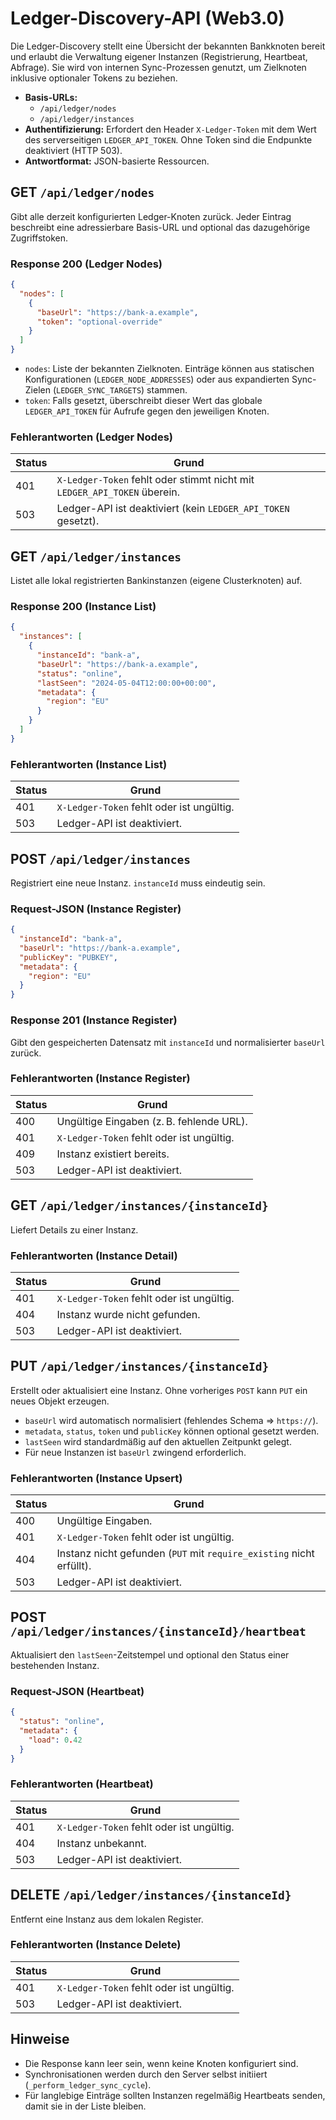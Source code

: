 # Ledger-Discovery-API (Web3.0)

Die Ledger-Discovery stellt eine Übersicht der bekannten Bankknoten bereit und erlaubt die Verwaltung eigener Instanzen (Registrierung, Heartbeat, Abfrage). Sie wird von internen Sync-Prozessen genutzt, um Zielknoten inklusive optionaler Tokens zu beziehen.

- **Basis-URLs:**
  - `/api/ledger/nodes`
  - `/api/ledger/instances`
- **Authentifizierung:** Erfordert den Header `X-Ledger-Token` mit dem Wert des serverseitigen `LEDGER_API_TOKEN`. Ohne Token sind die Endpunkte deaktiviert (HTTP 503).
- **Antwortformat:** JSON-basierte Ressourcen.

## GET `/api/ledger/nodes`

Gibt alle derzeit konfigurierten Ledger-Knoten zurück. Jeder Eintrag beschreibt eine adressierbare Basis-URL und optional das dazugehörige Zugriffstoken.

### Response 200 (Ledger Nodes)

```json
{
  "nodes": [
    {
      "baseUrl": "https://bank-a.example",
      "token": "optional-override"
    }
  ]
}
```

- `nodes`: Liste der bekannten Zielknoten. Einträge können aus statischen Konfigurationen (`LEDGER_NODE_ADDRESSES`) oder aus expandierten Sync-Zielen (`LEDGER_SYNC_TARGETS`) stammen.
- `token`: Falls gesetzt, überschreibt dieser Wert das globale `LEDGER_API_TOKEN` für Aufrufe gegen den jeweiligen Knoten.

### Fehlerantworten (Ledger Nodes)

| Status | Grund |
| --- | --- |
| 401 | `X-Ledger-Token` fehlt oder stimmt nicht mit `LEDGER_API_TOKEN` überein. |
| 503 | Ledger-API ist deaktiviert (kein `LEDGER_API_TOKEN` gesetzt). |

## GET `/api/ledger/instances`

Listet alle lokal registrierten Bankinstanzen (eigene Clusterknoten) auf.

### Response 200 (Instance List)

```json
{
  "instances": [
    {
      "instanceId": "bank-a",
      "baseUrl": "https://bank-a.example",
      "status": "online",
      "lastSeen": "2024-05-04T12:00:00+00:00",
      "metadata": {
        "region": "EU"
      }
    }
  ]
}
```

### Fehlerantworten (Instance List)

| Status | Grund |
| --- | --- |
| 401 | `X-Ledger-Token` fehlt oder ist ungültig. |
| 503 | Ledger-API ist deaktiviert. |

## POST `/api/ledger/instances`

Registriert eine neue Instanz. `instanceId` muss eindeutig sein.

### Request-JSON (Instance Register)

```json
{
  "instanceId": "bank-a",
  "baseUrl": "https://bank-a.example",
  "publicKey": "PUBKEY",
  "metadata": {
    "region": "EU"
  }
}
```

### Response 201 (Instance Register)

Gibt den gespeicherten Datensatz mit `instanceId` und normalisierter `baseUrl` zurück.

### Fehlerantworten (Instance Register)

| Status | Grund |
| --- | --- |
| 400 | Ungültige Eingaben (z. B. fehlende URL). |
| 401 | `X-Ledger-Token` fehlt oder ist ungültig. |
| 409 | Instanz existiert bereits. |
| 503 | Ledger-API ist deaktiviert. |

## GET `/api/ledger/instances/{instanceId}`

Liefert Details zu einer Instanz.

### Fehlerantworten (Instance Detail)

| Status | Grund |
| --- | --- |
| 401 | `X-Ledger-Token` fehlt oder ist ungültig. |
| 404 | Instanz wurde nicht gefunden. |
| 503 | Ledger-API ist deaktiviert. |

## PUT `/api/ledger/instances/{instanceId}`

Erstellt oder aktualisiert eine Instanz. Ohne vorheriges `POST` kann `PUT` ein neues Objekt erzeugen.

- `baseUrl` wird automatisch normalisiert (fehlendes Schema ⇒ `https://`).
- `metadata`, `status`, `token` und `publicKey` können optional gesetzt werden.
- `lastSeen` wird standardmäßig auf den aktuellen Zeitpunkt gelegt.
- Für neue Instanzen ist `baseUrl` zwingend erforderlich.

### Fehlerantworten (Instance Upsert)

| Status | Grund |
| --- | --- |
| 400 | Ungültige Eingaben. |
| 401 | `X-Ledger-Token` fehlt oder ist ungültig. |
| 404 | Instanz nicht gefunden (`PUT` mit `require_existing` nicht erfüllt). |
| 503 | Ledger-API ist deaktiviert. |

## POST `/api/ledger/instances/{instanceId}/heartbeat`

Aktualisiert den `lastSeen`-Zeitstempel und optional den Status einer bestehenden Instanz.

### Request-JSON (Heartbeat)

```json
{
  "status": "online",
  "metadata": {
    "load": 0.42
  }
}
```

### Fehlerantworten (Heartbeat)

| Status | Grund |
| --- | --- |
| 401 | `X-Ledger-Token` fehlt oder ist ungültig. |
| 404 | Instanz unbekannt. |
| 503 | Ledger-API ist deaktiviert. |

## DELETE `/api/ledger/instances/{instanceId}`

Entfernt eine Instanz aus dem lokalen Register.

### Fehlerantworten (Instance Delete)

| Status | Grund |
| --- | --- |
| 401 | `X-Ledger-Token` fehlt oder ist ungültig. |
| 503 | Ledger-API ist deaktiviert. |

## Hinweise

- Die Response kann leer sein, wenn keine Knoten konfiguriert sind.
- Synchronisationen werden durch den Server selbst initiiert (`_perform_ledger_sync_cycle`).
- Für langlebige Einträge sollten Instanzen regelmäßig Heartbeats senden, damit sie in der Liste bleiben.
